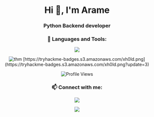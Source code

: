 <div align="center">


<h1 align="center">
  <h1>Hi 👋, I'm Arame</h1>
  <h3>Python Backend developer</h3>
</h1>


<h3>🚀 Languages and Tools:</h3>
<p>
  <img src="https://skillicons.dev/icons?i=python,cs,dotnet,django,flask,fastapi,react,docker,postgres,mysql,redis,nginx,linux,git,github,figma,kali" />
</p>
<p>
  <img src="https://tryhackme-badges.s3.amazonaws.com/xh0ld.png" alt="thm" />
  [https://tryhackme-badges.s3.amazonaws.com/xh0ld.png](https://tryhackme-badges.s3.amazonaws.com/xh0ld.png?update=3)
</p>

<p>
  <img src="https://komarev.com/ghpvc/?username=aramegab&label=Profile+Views&color=blueviolet&style=flat" alt="Profile Views" />
</p>


<h3>📫 Connect with me:</h3>
<p>
  <a href="https://debugging_m0de.t.me/" target="_blank">
    <img src="https://img.shields.io/badge/Telegram-2CA5E0?style=for-the-badge&logo=telegram&logoColor=white" />
  </a>
</p>


<p align="center">
  <img src="https://media1.giphy.com/media/v1.Y2lkPTc5MGI3NjExcmR5OWs3dWRqMXJsZW83MWptN2FtZXhmY2UyZTZlaHhxM2VlY3ltcCZlcD12MV9pbnRlcm5hbF9naWZfYnlfaWQmY3Q9Zw/ZmHLGowrbwbao/giphy.webp">
</p>

</div>
